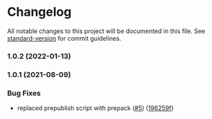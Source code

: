 # Changelog

All notable changes to this project will be documented in this file. See [standard-version](https://github.com/conventional-changelog/standard-version) for commit guidelines.

### 1.0.2 (2022-01-13)

### 1.0.1 (2021-08-09)


### Bug Fixes

* replaced prepublish script with prepack ([#5](https://github.com/MapColonies/WMTSLayer-leaflet/issues/5)) ([196259f](https://github.com/MapColonies/WMTSLayer-leaflet/commit/196259f77cca41c45a9723c04da0d83b7555145b))
